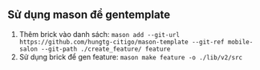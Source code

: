 Sử dụng mason để gentemplate
-----------

 1. Thêm brick vào danh sách:
    ```mason add --git-url https://github.com/hungtg-citigo/mason-template --git-ref mobile-salon --git-path ./create_feature/ feature```
 3. Sử dụng brick để gen feature:
    ```mason make feature -o ./lib/v2/src```
